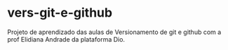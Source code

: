 # vers-git-e-github
Projeto de aprendizado das aulas de Versionamento de git e github com a prof Elidiana Andrade da plataforma Dio.
